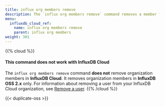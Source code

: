 ```yaml
---
title: influx org members remove
description: The `influx org members remove` command removes a member from an organization in InfluxDB.
menu:
  influxdb_cloud_ref:
    name: influx org members remove
    parent: influx org members
weight: 301
---
```


{{% cloud %}}
#### This command does not work with InfluxDB Cloud
The `influx org members remove` command **does not** remove organization members in **InfluxDB Cloud**.
It removes organization members in **InfluxDB OSS 2.x** only.
For information about removing a user from your InfluxDB Cloud organization, see
[Remove a user](/influxdb/cloud/account-management/multi-user/remove-user/).
{{% /cloud %}}

{{< duplicate-oss >}}

